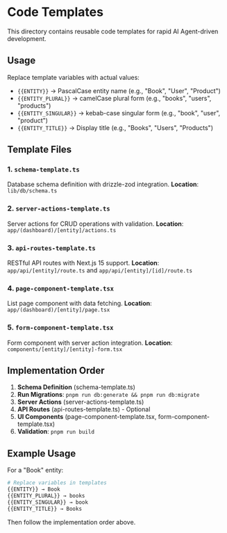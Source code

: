 # Code Templates

This directory contains reusable code templates for rapid AI Agent-driven development.

## Usage

Replace template variables with actual values:

- `{{ENTITY}}` → PascalCase entity name (e.g., "Book", "User", "Product")
- `{{ENTITY_PLURAL}}` → camelCase plural form (e.g., "books", "users", "products")
- `{{ENTITY_SINGULAR}}` → kebab-case singular form (e.g., "book", "user", "product")
- `{{ENTITY_TITLE}}` → Display title (e.g., "Books", "Users", "Products")

## Template Files

### 1. `schema-template.ts`
Database schema definition with drizzle-zod integration.
**Location**: `lib/db/schema.ts`

### 2. `server-actions-template.ts`
Server actions for CRUD operations with validation.
**Location**: `app/(dashboard)/[entity]/actions.ts`

### 3. `api-routes-template.ts`
RESTful API routes with Next.js 15 support.
**Location**: `app/api/[entity]/route.ts` and `app/api/[entity]/[id]/route.ts`

### 4. `page-component-template.tsx`
List page component with data fetching.
**Location**: `app/(dashboard)/[entity]/page.tsx`

### 5. `form-component-template.tsx`
Form component with server action integration.
**Location**: `components/[entity]/[entity]-form.tsx`

## Implementation Order

1. **Schema Definition** (schema-template.ts)
2. **Run Migrations**: `pnpm run db:generate && pnpm run db:migrate`
3. **Server Actions** (server-actions-template.ts)
4. **API Routes** (api-routes-template.ts) - Optional
5. **UI Components** (page-component-template.tsx, form-component-template.tsx)
6. **Validation**: `pnpm run build`

## Example Usage

For a "Book" entity:

```bash
# Replace variables in templates
{{ENTITY}} → Book
{{ENTITY_PLURAL}} → books
{{ENTITY_SINGULAR}} → book
{{ENTITY_TITLE}} → Books
```

Then follow the implementation order above.
